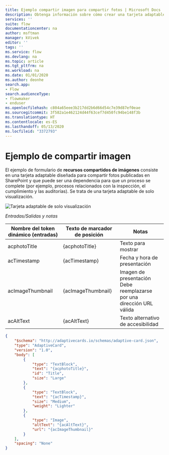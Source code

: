 ```yaml
---
title: Ejemplo compartir imagen para compartir fotos | Microsoft Docs
description: Obtenga información sobre cómo crear una tarjeta adaptable para compartir fotos.
services: ''
suite: flow
documentationcenter: na
author: msftman
manager: kVivek
editor: ''
tags: ''
ms.service: flow
ms.devlang: na
ms.topic: article
ms.tgt_pltfrm: na
ms.workload: na
ms.date: 01/01/2020
ms.author: deonhe
search.app:
- Flow
search.audienceType:
- flowmaker
- enduser
ms.openlocfilehash: c804a65eee3b217dd2b6d66d54c7e39d87ef0eae
ms.sourcegitcommit: 3f582a1e462124d44f63cef7d450fc94be148f3b
ms.translationtype: HT
ms.contentlocale: es-ES
ms.lasthandoff: 05/13/2020
ms.locfileid: "3372793"
---
```

# <a name="image-share-sample"></a>Ejemplo de compartir imagen 

El ejemplo de formulario de **recursos compartidos de imágenes** consiste en una tarjeta adaptable diseñada para compartir fotos publicadas en SharePoint y que puede ser una dependencia para que un proceso se complete (por ejemplo, procesos relacionados con la inspección, el cumplimiento y las auditorías). Se trata de una tarjeta adaptable de solo visualización.

![Tarjeta adaptable de solo visualización](media/adaptive-cards/image-share.png)

*Entradas/Salidas y notas*

| Nombre del token dinámico (entradas) | Texto de marcador de posición   | Notas                                              |
|-----------------------------|--------------------|-----------------------------------------------------|
| acphotoTitle                | {acphotoTitle}     | Texto para mostrar                                        |
| acTimestamp                 | {acTimestamp}      | Fecha y hora de presentación                                   |
| acImageThumbnail            | {acImageThumbnail} | Imagen de presentación <br>Debe reemplazarse por una dirección URL válida|
| acAltText                   | {acAltText}        | Texto alternativo de accesibilidad                      |

``` json
{
    "$schema": "http://adaptivecards.io/schemas/adaptive-card.json",
    "type": "AdaptiveCard",
    "version": "1.0",
    "body": [
        {
            "type": "TextBlock",
            "text": "{acphotoTitle}",
            "id": "Title",
            "size": "Large"
        },
        {
            "type": "TextBlock",
            "text": "{acTimestamp}",
            "size": "Medium",
            "weight": "Lighter"
        },
        {
            "type": "Image",
            "altText": "{acAltText}",
            "url": "{acImageThumbnail}"
        }
    ],
    "spacing": "None"
}
```


